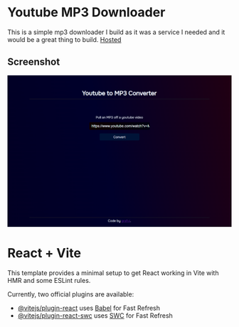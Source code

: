 # Youtube MP3 Downloader

This is a simple mp3 downloader I build as it was a service I needed and it would be a great thing to build.
[Hosted](https://youtube-to-mp3-h5o7.onrender.com/)

## Screenshot

![main page to enter link and download MP3](https://raw.githubusercontent.com/grafuj/youtube-mp3-downloader/master/docs/UI.PNG)

# React + Vite

This template provides a minimal setup to get React working in Vite with HMR and some ESLint rules.

Currently, two official plugins are available:

- [@vitejs/plugin-react](https://github.com/vitejs/vite-plugin-react/blob/main/packages/plugin-react/README.md) uses [Babel](https://babeljs.io/) for Fast Refresh
- [@vitejs/plugin-react-swc](https://github.com/vitejs/vite-plugin-react-swc) uses [SWC](https://swc.rs/) for Fast Refresh
